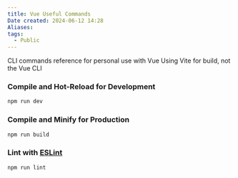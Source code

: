 ```yaml
---
title: Vue Useful Commands
Date created: 2024-06-12 14:28
Aliases:
tags: 
  - Public
---
```


CLI commands reference for personal use with Vue
Using Vite for build, not the Vue CLI

### Compile and Hot-Reload for Development
```sh
npm run dev
```
### Compile and Minify for Production
```sh
npm run build
```
### Lint with [ESLint](https://eslint.org/)
```sh
npm run lint
```
